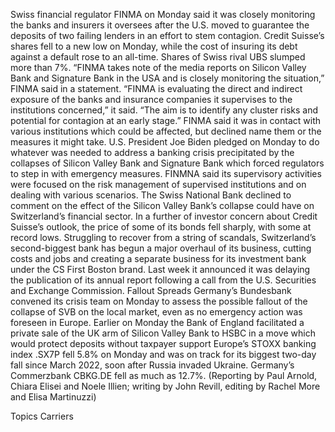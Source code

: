 Swiss financial regulator FINMA on Monday said it was closely monitoring the banks and insurers it oversees after the U.S. moved to guarantee the deposits of two failing lenders in an effort to stem contagion.
Credit Suisse’s shares fell to a new low on Monday, while the cost of insuring its debt against a default rose to an all-time. Shares of Swiss rival UBS slumped more than 7%.
“FINMA takes note of the media reports on Silicon Valley Bank and Signature Bank in the USA and is closely monitoring the situation,” FINMA said in a statement.
“FINMA is evaluating the direct and indirect exposure of the banks and insurance companies it supervises to the institutions concerned,” it said. “The aim is to identify any cluster risks and potential for contagion at an early stage.”
FINMA said it was in contact with various institutions which could be affected, but declined name them or the measures it might take.
U.S. President Joe Biden pledged on Monday to do whatever was needed to address a banking crisis precipitated by the collapses of Silicon Valley Bank and Signature Bank which forced regulators to step in with emergency measures.
FINMNA said its supervisory activities were focused on the risk management of supervised institutions and on dealing with various scenarios.
The Swiss National Bank declined to comment on the effect of the Silicon Valley Bank’s collapse could have on Switzerland’s financial sector.
In a further of investor concern about Credit Suisse’s outlook, the price of some of its bonds fell sharply, with some at record lows.
Struggling to recover from a string of scandals, Switzerland’s second-biggest bank has begun a major overhaul of its business, cutting costs and jobs and creating a separate business for its investment bank under the CS First Boston brand.
Last week it announced it was delaying the publication of its annual report following a call from the U.S. Securities and Exchange Commission.
Fallout Spreads
Germany’s Bundesbank convened its crisis team on Monday to assess the possible fallout of the collapse of SVB on the local market, even as no emergency action was foreseen in Europe.
Earlier on Monday the Bank of England facilitated a private sale of the UK arm of Silicon Valley Bank to HSBC in a move which would protect deposits without taxpayer support
Europe’s STOXX banking index .SX7P fell 5.8% on Monday and was on track for its biggest two-day fall since March 2022, soon after Russia invaded Ukraine. Germany’s Commerzbank CBKG.DE fell as much as 12.7%.
(Reporting by Paul Arnold, Chiara Elisei and Noele Illien; writing by John Revill, editing by Rachel More and Elisa Martinuzzi)

Topics
Carriers
